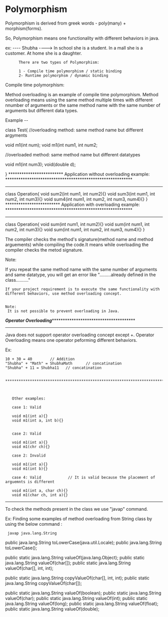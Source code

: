 # Polymorphism
Polymorphism is derived from  greek words - poly(many) + morphism(forms).


So, Polymorphism means one functionality with different behaviors in java.

ex: ---- Shubha ----> In school she is a student.
                        In a mall she is a customer.
                       At home she is a daughter.
                       
          
          There are two types of Polymorphism: 
          
          1 - Compile time polymorphism / static binding
          2- Runtime polymorphsm / dynamic binding
          
          
          

Compile time polymorphism:

Method overloading is an example of compile time polymorphism. Method overloading means using the same method multiple times with different nnumber of 
arguments or the same method name with the same number of arguments but different data types.


Example --

class Test{
  //overloading method: same method name but different argyments
  
  void m1(int num);
  void m1(int num1, int num2;
  
  //overloaded method: same method name but different datatypes
  
  void m1(int num3);
  void(double d);
  
  }
  ************************* Application without overloading example: **********************************************************
  *****************************************************************************************************************************
 
  
  class Operation{
    void sum2(int num1, int num2){}
    void sum3(int num1, int num2, int num3){}
    void sum4(int num1, int num2, int num3, num4){}
  }
   ************************* Application with overloading example: **********************************************************
  ***************************************************************************************************************************
  class Operation{
    void sum(int num1, int num2){}
    void sum(int num1, int num2, int num3){}
    void sum(int num1, int num2, int num3, num4){}
  }
  
  The compiler checks the method's signature(method name and method arguements) while compiling the code.It means while overloading the compiler
  checks the metod signature.
  
  
  Note:
  
  If you repeat the same method name with the same number of arguments and same datatype, you will get an error like 
    ".........already defined in the class.........."
    
    
    If your project requirement is to execute the same functionality with different behaviors, use method overloading concept.
    
    
    Note:
     It is not possible to prevent overloading in Java. 
    
    
*****************Operator Overloading*******************************************************
 *******************************************************************************************
 
 Java does not support operator overloading concept except +.
 Operator Overloading means one operator peforming different behaviors.
 
 Ex: 
 
    10 + 30 = 40        // Addition
    "Shubha" + "Math" = ShubhaMath      // concatination
    "Shubha" + 11 = Shubha11   // concatination
    
     *******************************************************************************************
     
    
    
       Other examples:
       
       case 1: Valid
       
       void m1(int a){}
       void m1(int a, int b){}  
       
       
       case 2: Valid
       
       void m1(int a){}
       void m1(chr ch){}  
       
       case 2: Invalid
       
       void m1(int a){}
       void m1(int b){}  
       
       case 4: Valid            // It is valid because the placement of arguemnts is different 
       
       void m1(int a, char ch){}
       void m1(char ch, int a){}  
  
  
   *******************************************************************************************
   
   To check the methods present in the class we use "javap" command.
   
   Ex:   Finding some examples of method overloading from String class by using the below command : 
   
     javap java.lang.String
   
   public java.lang.String toLowerCase(java.util.Locale);
  public java.lang.String toLowerCase();
  
  public static java.lang.String valueOf(java.lang.Object);
  public static java.lang.String valueOf(char[]);
  public static java.lang.String valueOf(char[], int, int);
  
  public static java.lang.String copyValueOf(char[], int, int);
  public static java.lang.String copyValueOf(char[]);
  
  public static java.lang.String valueOf(boolean);
  public static java.lang.String valueOf(char);
  public static java.lang.String valueOf(int);
  public static java.lang.String valueOf(long);
  public static java.lang.String valueOf(float);
  public static java.lang.String valueOf(double);
  
  
  
  
  
  
